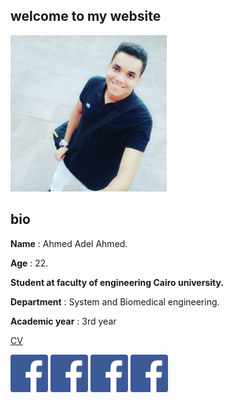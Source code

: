## welcome to my website



<img src="dola.jpg" width="250" height="250" />

## bio
**Name** : Ahmed Adel Ahmed.

**Age** : 22.

**Student at faculty of engineering Cairo university.**

**Department** : System and Biomedical engineering.

**Academic year** : 3rd year

[CV](http://github.com)

[<img src="faf.png" width="60" height="60" />](https://www.facebook.com/ahmed.hasen.127)
[<img src="faf.png" width="60" height="60" />](https://www.facebook.com/ahmed.hasen.127)
[<img src="faf.png" width="60" height="60" />](https://www.facebook.com/ahmed.hasen.127)
[<img src="faf.png" width="60" height="60" />](https://www.facebook.com/ahmed.hasen.127)  
